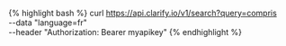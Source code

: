 {% highlight bash %}
curl https://api.clarify.io/v1/search?query=compris \
     --data "language=fr" \
     --header "Authorization: Bearer myapikey"
{% endhighlight %}